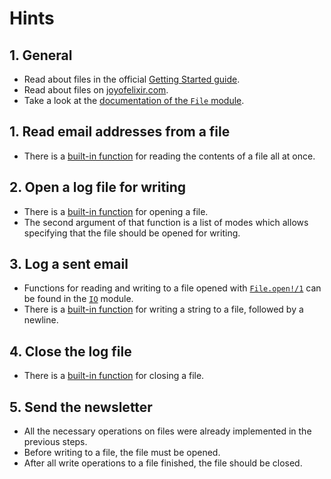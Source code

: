 # Hints

## 1. General

- Read about files in the official [Getting Started guide][getting-started-file].
- Read about files on [joyofelixir.com][joy-of-elixir-file].
- Take a look at the [documentation of the `File` module][file].

## 1. Read email addresses from a file

- There is a [built-in function][file-read] for reading the contents of a file all at once.

## 2. Open a log file for writing

- There is a [built-in function][file-open] for opening a file.
- The second argument of that function is a list of modes which allows specifying that the file should be opened for writing.

## 3. Log a sent email

- Functions for reading and writing to a file opened with [`File.open!/1`][file-open] can be found in the [`IO`][io] module.
- There is a [built-in function][io-puts] for writing a string to a file, followed by a newline.

## 4. Close the log file

- There is a [built-in function][file-close] for closing a file.

## 5. Send the newsletter

- All the necessary operations on files were already implemented in the previous steps.
- Before writing to a file, the file must be opened.
- After all write operations to a file finished, the file should be closed.

[getting-started-file]: https://hexdocs.pm/elixir/io-and-the-file-system.html#the-file-module
[joy-of-elixir-file]: https://joyofelixir.com/11-files/
[file]: https://hexdocs.pm/elixir/File.html
[file-read]: https://hexdocs.pm/elixir/File.html#read!/1
[file-open]: https://hexdocs.pm/elixir/File.html#open!/1
[file-close]: https://hexdocs.pm/elixir/File.html#close/1
[io]: https://hexdocs.pm/elixir/IO.html
[io-puts]: https://hexdocs.pm/elixir/IO.html#puts/2